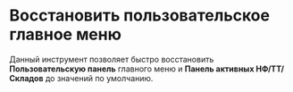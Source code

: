# Восстановить пользовательское главное меню
Данный инструмент позволяет быстро восстановить **Пользовательскую панель** главного меню и **Панель активных НФ/ТТ/Складов** до значений по умолчанию.
